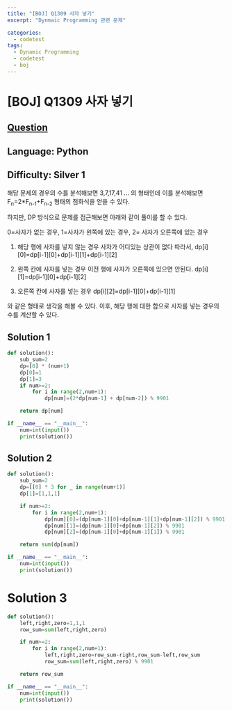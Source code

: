 ```yaml
---
title: "[BOJ] Q1309 사자 넣기"
excerpt: "Dynmaic Programming 관련 문제"

categories:
  - codetest
tags:
  - Dynamic Programming
  - codetest
  - boj
---
```

# [BOJ] Q1309 사자 넣기
## [Question](https://www.acmicpc.net/problem/1309)
## Language: Python
## Difficulty: Silver 1

해당 문제의 경우의 수를 분석해보면 3,7,17,41 ... 의 형태인데 이를 분석해보면 
F<sub>n</sub>=2*F<sub>n-1</sub>+F<sub>n-2</sub> 형태의 점화식을 얻을 수 있다.

하지만, DP 방식으로 문제를 접근해보면 아래와 같이 풀이를 할 수 있다.

0=사자가 없는 경우, 1=사자가 왼쪽에 있는 경우, 2= 사자가 오른쪽에 있는 경우

1. 해당 행에 사자를 넣지 않는 경우
사자가 어디있는 상관이 없다 따라서,
dp[i][0]=dp[i-1][0]+dp[i-1][1]+dp[i-1][2]

2. 왼쪽 칸에 사자를 넣는 경우
이전 행에 사자가 오른쪽에 있으면 안된다.
dp[i][1]=dp[i-1][0]+dp[i-1][2]

3. 오른쪽 칸에 사자를 넣는 경우
dp[i][2]=dp[i-1][0]+dp[i-1][1]

와 같은 형태로 생각을 해볼 수 있다.
이후, 해당 행에 대한 합으로 사자를 넣는 경우의 수를 계산할 수 있다.


## Solution 1
```python
def solution():
    sub_sum=2
    dp=[0] * (num+1)
    dp[0]=1
    dp[1]=3
    if num>=2:
        for i in range(2,num+1):
            dp[num]=(2*dp[num-1] + dp[num-2]) % 9901

    return dp[num]

if __name__ == "__main__":
    num=int(input())
    print(solution())
```

## Solution 2 

```python
def solution():
    sub_sum=2
    dp=[[0] * 3 for _ in range(num+1)]
    dp[1]=[1,1,1]

    if num>=2:
        for i in range(2,num+1):
            dp[num][0]=(dp[num-1][0]+dp[num-1][1]+dp[num-1][2]) % 9901
            dp[num][1]=(dp[num-1][0]+dp[num-1][2]) % 9901
            dp[num][2]=(dp[num-1][0]+dp[num-1][1]) % 9901

    return sum(dp[num])

if __name__ == "__main__":
    num=int(input())
    print(solution())
```

# Solution 3

```python
def solution():
    left,right,zero=1,1,1
    row_sum=sum(left,right,zero)

    if num>=2:
        for i in range(2,num+1):
            left,right,zero=row_sum-right,row_sum-left,row_sum
            row_sum=sum(left,right,zero) % 9901

    return row_sum

if __name__ == "__main__":
    num=int(input())
    print(solution())
```




